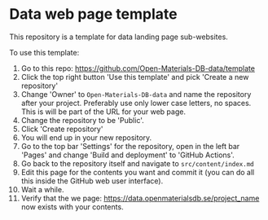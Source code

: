 # Data web page template

This repository is a template for data landing page sub-websites.

To use this template:

1. Go to this repo: https://github.com/Open-Materials-DB-data/template
2. Click the top right button 'Use this template' and pick 'Create a new repository'
3. Change 'Owner' to `Open-Materials-DB-data` and name the repository after your project.
   Preferably use only lower case letters, no spaces.
   This is will be part of the URL for your web page.
4. Change the repository to be 'Public'.
5. Click 'Create repository'
6. You will end up in your new repository.
7. Go to the top bar 'Settings' for the repository, open in the left bar 'Pages' and change 'Build and deployment' to 'GitHub Actions'.
8. Go back to the repository itself and navigate to `src/content/index.md`
9. Edit this page for the contents you want and commit it (you can do all this inside the GitHub web user interface).
10. Wait a while.
11. Verify that the we page: https://data.openmaterialsdb.se/project_name now exists with your contents.
